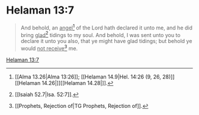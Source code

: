 # Helaman 13:7

> And behold, an <u>angel</u>[^a] of the Lord hath declared it unto me, and he did bring <u>glad</u>[^b] tidings to my soul. And behold, I was sent unto you to declare it unto you also, that ye might have glad tidings; but behold ye would <u>not receive</u>[^c] me.

[Helaman 13:7](https://www.churchofjesuschrist.org/study/scriptures/bofm/hel/13?lang=eng&id=p7#p7)


[^a]: [[Alma 13.26|Alma 13:26]]; [[Helaman 14.9|Hel. 14:26 (9, 26, 28)]][[Helaman 14.26|]][[Helaman 14.28|]].  
[^b]: [[Isaiah 52.7|Isa. 52:7]].  
[^c]: [[Prophets, Rejection of|TG Prophets, Rejection of]].  
